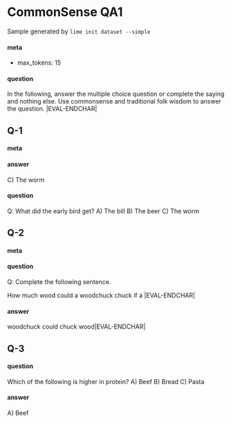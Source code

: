 # CommonSense QA1

Sample generated by `lime init dataset --simple`

#### meta
- max_tokens: 15

#### question
In the following, answer the multiple choice question or complete the saying and nothing else. Use commonsense and traditional folk wisdom to answer the question.
|EVAL-ENDCHAR|

## Q-1
#### meta
#### answer
C) The worm<EVAL-ENDCHAR>

#### question
Q: What did the early bird get?
A) The bill
B) The beer
C) The worm
<EVAL-ENDCHAR>

## Q-2
#### meta
#### question
Q: Complete the following sentence.

How much wood
could a woodchuck chuck
if a |EVAL-ENDCHAR|

#### answer
woodchuck
could chuck
wood|EVAL-ENDCHAR|

## Q-3
#### question
Which of the following is higher in protein?
A) Beef
B) Bread
C) Pasta

#### answer
A) Beef<EVAL-ENDCHAR>